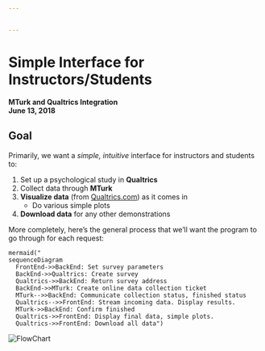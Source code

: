 ```yaml
---


---
```


<h1 id="simple-interface-for-instructorsstudents">Simple Interface for Instructors/Students</h1>
<p><strong>MTurk and Qualtrics Integration</strong><br>
<strong>June 13, 2018</strong></p>
<h2 id="goal">Goal</h2>
<p>Primarily, we want a <em>simple, intuitive</em> interface for instructors and students to:</p>
<ol>
<li>Set up a psychological study in <strong>Qualtrics</strong></li>
<li>Collect data through <strong>MTurk</strong></li>
<li><strong>Visualize data</strong> (from <a href="http://Qualtrics.com">Qualtrics.com</a>) as it comes in
<ul>
<li>Do various simple plots</li>
</ul>
</li>
<li><strong>Download data</strong> for any other demonstrations</li>
</ol>
<p>More completely, here’s the general process that we’ll want the program to go through for each request:</p>
<pre><code>mermaid("
sequenceDiagram
  FrontEnd-&gt;&gt;BackEnd: Set survey parameters
  BackEnd-&gt;&gt;Qualtrics: Create survey
  Qualtrics-&gt;&gt;BackEnd: Return survey address
  BackEnd-&gt;&gt;MTurk: Create online data collection ticket
  MTurk--&gt;&gt;BackEnd: Communicate collection status, finished status
  Qualtrics--&gt;&gt;FrontEnd: Stream incoming data. Display results.
  MTurk-&gt;&gt;BackEnd: Confirm finished
  Qualtrics-&gt;&gt;FrontEnd: Display final data, simple plots.
  Qualtrics-&gt;&gt;FrontEnd: Download all data")
</code></pre>
<p><img src="./img/FlowChart.png" alt="FlowChart"></p>

